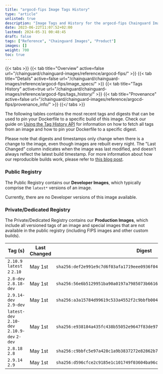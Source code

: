 ```yaml
---
title: "argocd-fips Image Tags History"
type: "article"
unlisted: true
description: "Image Tags and History for the argocd-fips Chainguard Image"
date: 2023-06-22T11:07:52+02:00
lastmod: 2024-05-31 00:48:45
draft: false
tags: ["Reference", "Chainguard Images", "Product"]
images: []
weight: 700
toc: true
---
```


{{< tabs >}}
{{< tab title="Overview" active=false url="/chainguard/chainguard-images/reference/argocd-fips/" >}}
{{< tab title="Details" active=false url="/chainguard/chainguard-images/reference/argocd-fips/image_specs/" >}}
{{< tab title="Tags History" active=true url="/chainguard/chainguard-images/reference/argocd-fips/tags_history/" >}}
{{< tab title="Provenance" active=false url="/chainguard/chainguard-images/reference/argocd-fips/provenance_info/" >}}
{{</ tabs >}}

The following tables contains the most recent tags and digests that can be used to pin your Dockerfile to a specific build of this image. Check our guide on [Using the Tag History API](/chainguard/chainguard-images/using-the-tag-history-api/) for information on how to fetch all tags from an image and how to pin your Dockerfile to a specific digest.

Please note that digests and timestamps only change when there is a change to the image, even though images are rebuilt every night. The "Last Changed" column indicates when the image was last modified, and doesn't always reflect the latest build timestamp. For more information about how our reproducible builds work, please refer to [this blog post](https://www.chainguard.dev/unchained/reproducing-chainguards-reproducible-image-builds).

### Public Registry
The Public Registry contains our **Developer Images**, which typically comprise the `latest*` versions of an image.

Currently, there are no Developer versions of this image available.

### Private/Dedicated Registry
The Private/Dedicated Registry contains our **Production Images**, which include all versioned tags of an image and special images that are not available in the public registry (including FIPS images and other custom builds).

| Tag (s)                                       | Last Changed | Digest                                                                    |
|-----------------------------------------------|--------------|---------------------------------------------------------------------------|
|  `2.10.9` `latest` `2` `2.10`                 | May 1st      | `sha256:def2e991e9c7d6f03afa1719eee0936f046d7b97d60b9a90bb82a092951e4dcd` |
|  `2.8-dev` `2.8.18-dev`                       | May 1st      | `sha256:56e6b5129951ba90a0197a7985073b6616c10f742020307cdc285b0d8a7ec1f6` |
|  `2.9.14-dev` `2.9-dev`                       | May 1st      | `sha256:a3a15784d99619c533a4552f2c9bbfb004a35c6957fcc8eb698b7b07f7ce2aa9` |
|  `latest-dev` `2.10-dev` `2.10.9-dev` `2-dev` | May 1st      | `sha256:e938184a435fc438b55052e9647f83de9774f5680ccc6b407d6d5a9490e7cefc` |
|  `2.8.18` `2.8`                               | May 1st      | `sha256:c9bbfc5e97a428c1a9b3837272e82862b78f3bcc71e38bbb508f3d63cdf1c6d7` |
|  `2.9.14` `2.9`                               | May 1st      | `sha256:d596cfce2c9185e1c101749f03604ba96c316ab6cf4a48bd5fc626524d58637f` |

